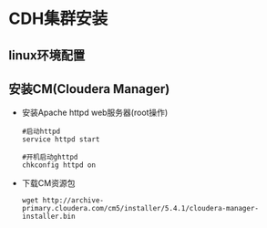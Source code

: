 # CDH集群安装

## linux环境配置

## 安装CM(Cloudera Manager)

- 安装Apache httpd web服务器(root操作)

  ```shell
  #启动httpd
  service httpd start
  
  #开机启动ghttpd
  chkconfig httpd on
  ```

- 下载CM资源包

  ```
  wget http://archive-primary.cloudera.com/cm5/installer/5.4.1/cloudera-manager-installer.bin
  ```

  